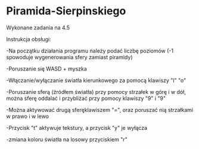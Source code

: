 # Piramida-Sierpinskiego
Wykonane zadania na 4.5

Instrukcja obsługi:

-Na początku działania programu należy podać liczbę poziomów (-1 spowoduje wygenerowania sfery zamiast piramidy)

-Poruszanie się WASD + myszka

-Włączanie/wyłączanie światła kierunkowego za pomocą klawiszy "l" "o"

-Poruszanie sferą (źródłem światła) przy pomocy strzałek w górę i w dół, można sferę oddalać i przybliżać przy pomocy klawiszy "9" i "9"

-Można aktywować drugą sferęklawiszem "=", oraz poruszać nią strzałkami w prawo i w lewo

-Przycisk "t" aktywuje tekstury, a przycisk "y" je wyłącza

-zmiana koloru światła na losowy przyciskiem "r" 
